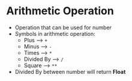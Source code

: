 # Arithmetic Operation
- Operation that can be used for number
- Symbols in arithmetic operation:
    - Plus --> `+`
    - Minus --> `-`
    - Times --> `*`
    - Divided By --> `/`
    - Square --> `**`
- Divided By between number will return **Float**